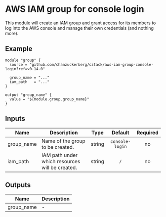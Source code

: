 # AWS IAM group for console login

This module will create an IAM group and grant access for its members to log into the AWS console and manage their own credentials (and nothing more).

## Example 

```hcl
module "group" {
  source = "github.com/chanzuckerberg/cztack/aws-iam-group-console-login?ref=v0.14.0"

  group_name = "..."
  iam_path   = "..."
}

output "group_name" {
  value = "${module.group.group_name}"
}
```

<!-- START -->
## Inputs

| Name | Description | Type | Default | Required |
|------|-------------|:----:|:-----:|:-----:|
| group\_name | Name of the group to be created. | string | `console-login` | no |
| iam\_path | IAM path under which resources will be created. | string | `/` | no |

## Outputs

| Name | Description |
|------|-------------|
| group\_name | - |

<!-- END -->
